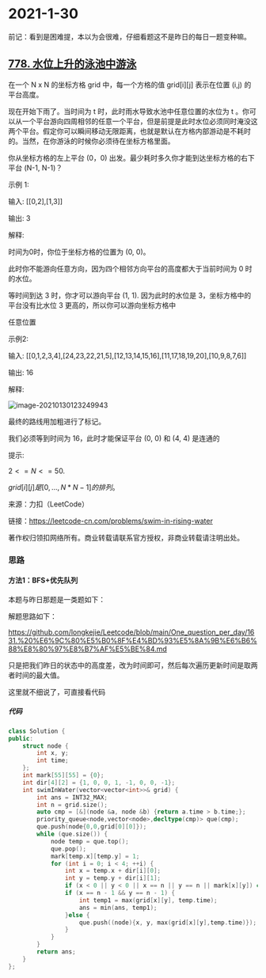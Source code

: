 # 2021-1-30

前记：看到是困难提，本以为会很难，仔细看题这不是昨日的每日一题变种嘛。

## [778. 水位上升的泳池中游泳](https://leetcode-cn.com/problems/swim-in-rising-water/)

在一个 N x N 的坐标方格 grid 中，每一个方格的值 grid[i][j] 表示在位置 (i,j) 的平台高度。

现在开始下雨了。当时间为 t 时，此时雨水导致水池中任意位置的水位为 t 。你可以从一个平台游向四周相邻的任意一个平台，但是前提是此时水位必须同时淹没这两个平台。假定你可以瞬间移动无限距离，也就是默认在方格内部游动是不耗时的。当然，在你游泳的时候你必须待在坐标方格里面。

你从坐标方格的左上平台 (0，0) 出发。最少耗时多久你才能到达坐标方格的右下平台 (N-1, N-1)？

示例 1:

输入: [[0,2],[1,3]]

输出: 3

解释:

时间为0时，你位于坐标方格的位置为 (0, 0)。

此时你不能游向任意方向，因为四个相邻方向平台的高度都大于当前时间为 0 时的水位。

等时间到达 3 时，你才可以游向平台 (1, 1). 因为此时的水位是 3，坐标方格中的平台没有比水位 3 更高的，所以你可以游向坐标方格中

任意位置

示例2:

输入: [[0,1,2,3,4],[24,23,22,21,5],[12,13,14,15,16],[11,17,18,19,20],[10,9,8,7,6]]

输出: 16

解释:

![image-20210130123249943](https://gitee.com/long_kejie/image/raw/master/image-20210130123249943.png)

最终的路线用加粗进行了标记。

我们必须等到时间为 16，此时才能保证平台 (0, 0) 和 (4, 4) 是连通的

提示:

$2 <= N <= 50.$

$grid[i][j]是[0, ..., N*N - 1] 的排列。$

来源：力扣（LeetCode）

链接：https://leetcode-cn.com/problems/swim-in-rising-water

著作权归领扣网络所有。商业转载请联系官方授权，非商业转载请注明出处。

### 思路

#### 方法1：BFS+优先队列

本题与昨日那题是一类题如下：

解题思路如下：

https://github.com/longkejie/Leetcode/blob/main/One_question_per_day/1631.%20%E6%9C%80%E5%B0%8F%E4%BD%93%E5%8A%9B%E6%B6%88%E8%80%97%E8%B7%AF%E5%BE%84.md

只是把我们昨日的状态中的高度差，改为时间即可，然后每次遍历更新时间是取两者时间的最大值。

这里就不细说了，可直接看代码

##### 代码

```cpp
class Solution {
public:
    struct node {
        int x, y;
        int time;
    };
    int mark[55][55] = {0};
    int dir[4][2] = {1, 0, 0, 1, -1, 0, 0, -1};
    int swimInWater(vector<vector<int>>& grid) {
        int ans = INT32_MAX;
        int n = grid.size();
        auto cmp = [&](node &a, node &b) {return a.time > b.time;};
        priority_queue<node,vector<node>,decltype(cmp)> que(cmp);
        que.push(node{0,0,grid[0][0]});
        while (que.size()) {
            node temp = que.top();
            que.pop();
            mark[temp.x][temp.y] = 1;
            for (int i = 0; i < 4; ++i) {
                int x = temp.x + dir[i][0];
                int y = temp.y + dir[i][1];
                if (x < 0 || y < 0 || x == n || y == n || mark[x][y]) continue;
                if (x == n - 1 && y == n - 1) {
                    int temp1 = max(grid[x][y], temp.time);
                    ans = min(ans, temp1);
                }else {
                    que.push((node){x, y, max(grid[x][y],temp.time)});
                }
            }
        }
        return ans;
    }
};
```

